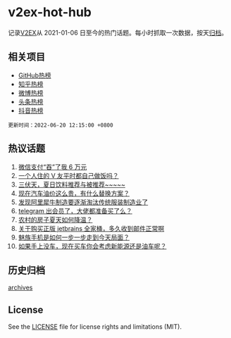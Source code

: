 # v2ex-hot-hub

 记录[V2EX](https://www.v2ex.com/)从 2021-01-06 日至今的热门话题。每小时抓取一次数据，按天[归档](archives)。
 
 ## 相关项目

- [GitHub热榜](https://github.com/lonnyzhang423/github-hot-hub)
- [知乎热榜](https://github.com/lonnyzhang423/zhihu-hot-hub)
- [微博热榜](https://github.com/lonnyzhang423/weibo-hot-hub)
- [头条热榜](https://github.com/lonnyzhang423/toutiao-hot-hub)
- [抖音热榜](https://github.com/lonnyzhang423/douyin-hot-hub)


 `更新时间：2022-06-20 12:15:00 +0800`

## 热议话题

1. [微信支付“吞”了我 6 万元](https://www.v2ex.com/t/860754)
1. [一个人住的 V 友平时都自己做饭吗？](https://www.v2ex.com/t/860649)
1. [三伏天，夏日饮料推荐与被推荐~~~~~](https://www.v2ex.com/t/860766)
1. [现在汽车油价这么贵，有什么替换方案？](https://www.v2ex.com/t/860677)
1. [发现阿里犀牛制造要逐渐淘汰传统服装制造业了](https://www.v2ex.com/t/860659)
1. [telegram 出会员了，大佬都准备买了么？](https://www.v2ex.com/t/860760)
1. [农村的房子夏天如何降温？](https://www.v2ex.com/t/860657)
1. [关于购买正版 jetbrains 全家桶，多久收到邮件正常啊](https://www.v2ex.com/t/860643)
1. [魅族手机是如何一步一步走到今天局面？](https://www.v2ex.com/t/860648)
1. [如果手上没车，现在买车你会考虑新能源还是油车呢？](https://www.v2ex.com/t/860735)

## 历史归档

[archives](archives)

## License

See the [LICENSE](LICENSE) file for license rights and limitations (MIT).
